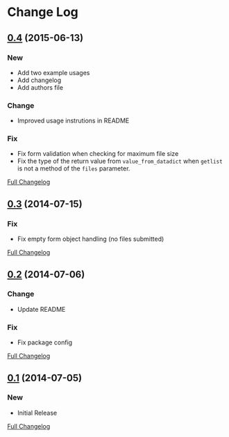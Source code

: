 # Change Log

## [0.4](https://github.com/Chive/django-multiupload/tree/0.4) (2015-06-13)

### New
* Add two example usages
* Add changelog
* Add authors file

### Change
* Improved usage instrutions in README

### Fix
* Fix form validation when checking for maximum file size
* Fix the type of the return value from ``value_from_datadict`` when ``getlist`` is not a method of the ``files`` parameter.

[Full Changelog](https://github.com/Chive/django-multiupload/compare/0.3...0.4)

## [0.3](https://github.com/Chive/django-multiupload/tree/0.3) (2014-07-15)

### Fix
* Fix empty form object handling (no files submitted)

[Full Changelog](https://github.com/Chive/django-multiupload/compare/0.2...0.3)

## [0.2](https://github.com/Chive/django-multiupload/tree/0.2) (2014-07-06)

### Change
* Update README


### Fix
* Fix package config

[Full Changelog](https://github.com/Chive/django-multiupload/compare/0.1...0.2)

## [0.1](https://github.com/Chive/django-multiupload/tree/0.1) (2014-07-05)

### New
* Initial Release

[Full Changelog](https://github.com/Chive/django-multiupload/commit/8ef0df5506dc213714f52ce5801f2c41452e3acc)